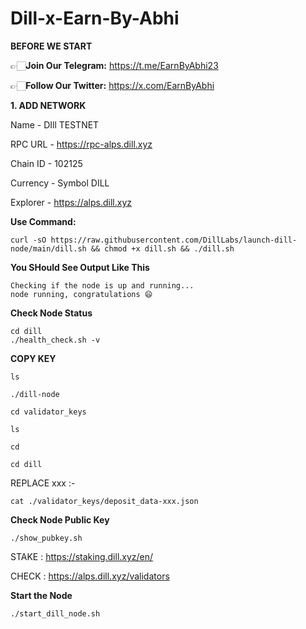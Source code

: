 # Dill-x-Earn-By-Abhi

**BEFORE WE START**

👉🏻**Join Our Telegram:** https://t.me/EarnByAbhi23

👉🏻**Follow Our Twitter:** https://x.com/EarnByAbhi

**1. ADD NETWORK**

Name - DIll TESTNET

RPC URL -	https://rpc-alps.dill.xyz

Chain ID - 102125

Currency - Symbol	DILL

Explorer -	https://alps.dill.xyz

**Use Command:**
```
curl -sO https://raw.githubusercontent.com/DillLabs/launch-dill-node/main/dill.sh && chmod +x dill.sh && ./dill.sh

```
**You SHould See Output Like This**

```
Checking if the node is up and running...
node running, congratulations 😄

```
**Check Node Status**

```
cd dill
./health_check.sh -v
```

**COPY KEY**

```
ls
```
```
./dill-node
```
```
cd validator_keys
```
```
ls
```
```
cd
```
```
cd dill
```

REPLACE xxx :-
```
cat ./validator_keys/deposit_data-xxx.json
```


**Check Node Public Key**
```
./show_pubkey.sh

```
STAKE : https://staking.dill.xyz/en/

CHECK : https://alps.dill.xyz/validators

**Start the Node**
```
./start_dill_node.sh

```


